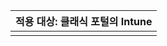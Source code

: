 |                            적용 대상: 클래식 포털의 Intune                            |
|------------------------------------------------------------------------------------------------|
|                                                                                                |

